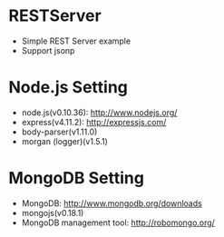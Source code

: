 # RESTServer
* Simple REST Server example
* Support jsonp

# Node.js Setting
* node.js(v0.10.36): http://www.nodejs.org/
* express(v4.11.2): http://expressjs.com/
* body-parser(v1.11.0)
* morgan (logger)(v1.5.1)

# MongoDB Setting
* MongoDB: http://www.mongodb.org/downloads
* mongojs(v0.18.1)
* MongoDB management tool: http://robomongo.org/
